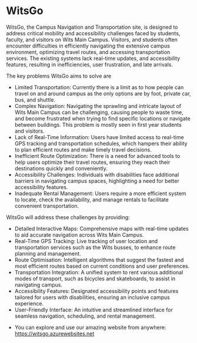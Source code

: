 ﻿# WitsGo

WitsGo, the Campus Navigation and Transportation site, is designed to address critical mobility and accessibility challenges faced by students, faculty, and visitors on Wits Main Campus. Visitors, and students often encounter difficulties in efficiently navigating the extensive campus environment, optimizing travel routes, and accessing transportation services. The existing systems lack real-time updates, and accessibility features, resulting in inefficiencies, user frustration, and late arrivals.

The key problems WitsGo aims to solve are
- Limited Transportation: Currently there is a limit as to how people can travel on and around campus as the only options are by foot, private car, bus, and shuttle. 
- Complex Navigation: Navigating the sprawling and intricate layout of Wits Main Campus can be challenging, causing people to waste time, and become frustrated when trying to find specific locations or navigate between
  buildings. This problem is mostly seen in first year students and visitors.
- Lack of Real-Time Information: Users have limited access to real-time GPS tracking and transportation schedules, which hampers their ability to plan efficient routes and make timely travel decisions.
- Inefficient Route Optimization: There is a need for advanced tools to help users optimize their travel routes, ensuring they reach their destinations quickly and conveniently.
- Accessibility Challenges: Individuals with disabilities face additional barriers in navigating campus spaces, highlighting a need for better accessibility features.
- Inadequate Rental Management: Users require a more efficient system to locate, check the availability, and manage rentals to facilitate convenient transportation.

WitsGo will address these challenges by providing:
- Detailed Interactive Maps: Comprehensive maps with real-time updates to aid accurate navigation across Wits Main Campus.
- Real-Time GPS Tracking: Live tracking of user location and transportation services such as the Wits busses, to enhance route planning and management.
- Route Optimisation: Intelligent algorithms that suggest the fastest and most efficient routes based on current conditions and user preferences.
- Transportation Integration: A unified system to rent various additional modes of transport, such as bicycles and skateboards, to assist in navigating campus. 
- Accessibility Features: Designated accessibility points and features tailored for users with disabilities, ensuring an inclusive campus experience.
- User-Friendly Interface: An intuitive and streamlined interface for seamless navigation, scheduling, and rental management.

* You can explore and use our amazing website from anywhere: https://witsgo.azurewebsites.net

